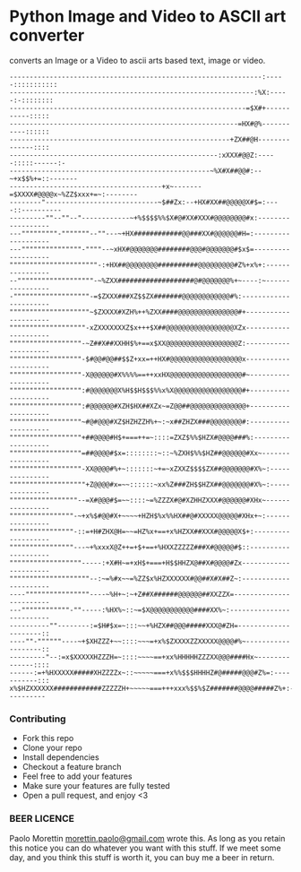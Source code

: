 # Python Image and Video to ASCII art converter

converts an Image or a Video to ascii arts based text, image or video.

    ---------------------------------------------------------------:-----:::::::::::
    -------------------------------------------------------------:%X:-----:-::::::::
    -----------------------------------------------------------=$X#+-----------:::::
    ---------------------------------------------------------=HX#@%-----------::::::
    -------------------------------------------------------+ZX##@H--------------::::
    ----------------------------------------------------:xXXX#@@Z:-----:::::------:-
    --------------------------------------------------~%X#X##@@#:--~+x$$%+=::-------
    --------------------------------------+x~-------=$XXXX#@@@@x~%ZZ$xxx+=~:--------
    --------"----------------------------~$##Zx:--+HX#XX##@@@@@X#$=:----::----------
    ---------""--""--"------------~+%$$$$%%$X#@#XX#XXX#@@@@@@@@#x:------------------
    ---"""""""""-"""""""--""---~+HX############@@###XX#@@@@@@#H=:-------------------
    ---"""""""""""""""-""""--~xHX#@@@@@@@########@@@#@@@@@@@#$x$=-------------------
    """"""""""""""""""""""-:+HX##@@@@@@@@##########@@@@@@@@@#Z%+x%+:----------------
    --"""""""""""""""""""-~%ZXX###################@#@@@@@@@%+~----:~----------------
    -"""""""""""""""""""-=$ZXXX###XZ$$ZX#######@@@@@@@@@@@@#%:----------------------
    """"""""""""""""""""~$ZXXXX#XZH%++%ZXX####@@@@@@@@@@@@@@@#+---------------------
    """""""""""""""""""-xZXXXXXXXZ$x+++$X##@@@@@@@@@@@@@@@@@XZx---------------------
    """"""""""""""""""-~Z##X##XXHH$%+==x$XX@@@@@@@@@@@@@@@@@@Z:---------------------
    """"""""""""""""""-$#@@#@@##$$Z+xx=++HX#@@@@@@@@@@@@@@@@@@x---------------------
    """"""""""""""""""-X@@@@@@#X%%%%==++xxHX@@@@@@@@@@@@@@@@@@#~--------------------
    """""""""""""""""":#@@@@@@@X%H$$H$$$%%x%X@@@@@@@@@@@@@@@@@#+--------------------
    """""""""""""""""":#@@@@@@#XZH$HX##XZx~=Z@@##@@@@@@@@@@@@@@+--------------------
    """"""""""""""""""~#@#@@@#XZ$HZHZZH%+~:~x##ZHZX###@@@@@@@@#:--------------------
    """"""""""""""""""+##@@@@#H$+===++=~::::=ZXZ$%%$HZX#@@@@###%:-------------------
    """"""""""""""""""=##@@@@#$x=::::::::~::~%ZXH$%%$HZ##@@@@@@#Xx~-----------------
    """"""""""""""""""-XX@@@@#%+~:::::::~+=~xZXXZ$$$$ZX##@@@@@@@#X%~:---------------
    """""""""""""""""""+Z@@@@#x=~~::::::~xx%Z###ZH$$HZX##@@@@@@@#X%~:---------------
    """""""""""""""""--=X#@@@#$=~~::::~=%ZZZX#@#XZHHZXXX#@@@@@@#XHx~----------------
    """"""""""""""""-~+x%$#@@#X+~~~~+HZH$%x%%HX##@#XXXXX@@@@@#XHx+~:----------------
    """"""""""""""""-::=+H#ZHX@H=~~=HZ%x+==+x%HZXX##XXX#@@@@@X$+:-------------------
    """"""""""""""""---~+%xxxX@Z++=+$+==+%HXXZZZZZ###X#@@@@@#$::--------------------
    """"""""""""""""""-----:+X#H~=+xH$+===+H$$HHZX@##X#@@@@#Zx----------------------
    """"""""""""""""""""--:~=%#x~~=%ZZ$x%HZXXXXXX#@@##X#X##Z~:----------------------
    ----""""""""""""""""----~%H+~:~+Z##X######@@@@@@##XXZZX=------------------------
    ---""""""""""""-""-----:%HX%~::~=$X@@@@@@@@@@@####XX%~:-------------------------
    ----------""--------:=$H#$x=~:::~~+%HZX##@@@#####XXX@#ZH=---------------------::
    ----""-""""""----~+$XHZZZ+~~::::~~~=+x%$ZXXXXZZXXXXX@@@@#%~-------------------::
    ---------"--:=x$XXXXXHZZZH=~::::~~~~==+xx%HHHHHZZZXX@@@####Hx~--------------::::
    ------:=+%HXXXXX#####XHZZZZx~::~~~~~===+x%%$$$HHHHZ#@#####@@@#Z%=:-----------:::
    x%$HZXXXXXX############ZZZZZH+~~~~~===+++xxx%$$%$Z#######@@@@#####Z%+:----------

### Contributing
- Fork this repo
- Clone your repo
- Install dependencies
- Checkout a feature branch
- Feel free to add your features
- Make sure your features are fully tested
- Open a pull request, and enjoy <3

### BEER LICENCE
Paolo Morettin <morettin.paolo@gmail.com> wrote this.
As long as you retain this notice you can do whatever you want with this stuff.
If we meet some day, and you think this stuff is worth it, you can buy me a beer in return.
